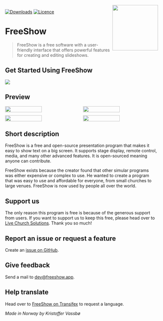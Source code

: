 <img align="right" width="150" height="150" src="https://github.com/vassbo/freeshow/assets/17619496/ddcdb667-db87-4844-b102-c928ac15f074">

[![Downloads](https://img.shields.io/github/downloads/vassbo/freeshow/total)](https://github.com/vassbo/freeshow/releases)
[![Licence](https://img.shields.io/badge/licence-GPL-blue.svg)](https://github.com/vassbo/freeshow/blob/main/LICENSE)

# FreeShow

> FreeShow is a free software with a user-friendly interface that offers powerful features for creating and editing slideshows.

## Get Started Using FreeShow

[![](https://markdown-videos.vercel.app/youtube/9_1lUNcrU1w)](https://youtu.be/9_1lUNcrU1w)

## Preview

<div style="display: flex;gap: 10px;">
    <img style="width: 49%;" src="https://github.com/vassbo/freeshow/assets/17619496/e74ed3c3-75ee-44a0-a3ee-1f8155c83220">
    <img style="width: 49%;" src="https://github.com/vassbo/freeshow/assets/17619496/5b23c324-e21b-4a39-ad19-83bd91bb7b40">
</div>
<div style="display: flex;gap: 10px;margin-top: 10px;">
    <img style="width: 49%;" src="https://github.com/vassbo/freeshow/assets/17619496/f6281d2a-fec9-41ae-baa3-cbdcced051ec">
    <img style="width: 49%;" src="https://github.com/vassbo/freeshow/assets/17619496/9c315a85-6abb-4511-af94-3b276fff1f96">
</div>

## Short description

FreeShow is a free and open-source presentation program that makes it easy to show text on a big screen. It supports stage display, remote control, media, and many other advanced features. It is open-sourced meaning anyone can contribute.

FreeShow exists because the creator found that other simular programs was either expensive or complex to use. He wanted to create a program that was easy to use and affordable for everyone, from small churches to large venues. FreeShow is now used by people all over the world.

## Support us

The only reason this program is free is because of the generous support from users. If you want to support us to keep this free, please head over to [Live Church Solutions](https://livecs.org/partner). Thank you so much!

## Report an issue or request a feature

Create an [issue on GitHub](https://github.com/vassbo/freeshow/issues).

## Give feedback

Send a mail to [dev@freeshow.app](mailto:dev@freeshow.app).

## Help translate

Head over to [FreeShow on Transifex](https://app.transifex.com/nettbiter/freeshow/) to request a language.

_Made in Norway by Kristoffer Vassbø_
